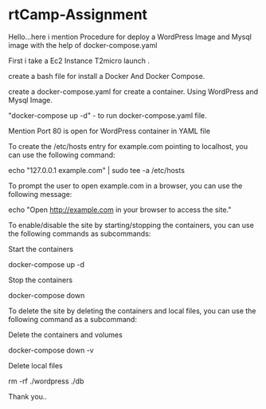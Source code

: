 # rtCamp-Assignment
Hello...here i mention Procedure for deploy a WordPress Image and Mysql image with the help of docker-compose.yaml

First i take a Ec2 Instance T2micro launch .

create a bash file for install a Docker And Docker Compose.

create a docker-compose.yaml for create a container. Using WordPress and Mysql Image.

"docker-compose up -d" - to run docker-compose.yaml file.

Mention Port 80 is open for WordPress container in YAML file

To create the /etc/hosts entry for example.com pointing to localhost, you can use the following command:

echo "127.0.0.1 example.com" | sudo tee -a /etc/hosts

To prompt the user to open example.com in a browser, you can use the following message:

echo "Open http://example.com in your browser to access the site."

To enable/disable the site by starting/stopping the containers, you can use the following commands as subcommands:

Start the containers

docker-compose up -d

Stop the containers

docker-compose down

To delete the site by deleting the containers and local files, you can use the following command as a subcommand:

Delete the containers and volumes

docker-compose down -v

Delete local files

rm -rf ./wordpress ./db

Thank you..



